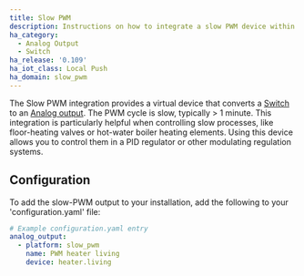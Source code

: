 ```yaml
---
title: Slow PWM
description: Instructions on how to integrate a slow PWM device within Home Assistant.
ha_category:
  - Analog Output
  - Switch
ha_release: '0.109'
ha_iot_class: Local Push
ha_domain: slow_pwm
---
```


The Slow PWM integration provides a virtual device that converts a [Switch](#switch) to an [Analog output](#analog_output). The PWM cycle is slow, typically > 1 minute. This integration is particularly helpful when controlling slow processes, like floor-heating valves or hot-water boiler heating elements. Using this device allows you to control them in a PID regulator or other modulating regulation systems.

## Configuration

To add the slow-PWM output to your installation, add the following to your 'configuration.yaml' file:
 
```yaml
# Example configuration.yaml entry
analog_output:
  - platform: slow_pwm
    name: PWM heater living
    device: heater.living
```
